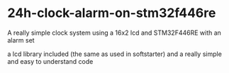 # 24h-clock-alarm-on-stm32f446re
A really simple clock system using a 16x2 lcd and STM32F446RE with an alarm set

a lcd library included (the same as used in softstarter) and a really simple and easy to understand code
